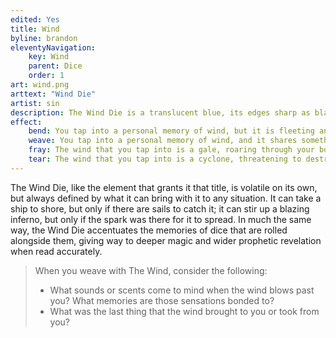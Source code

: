 ```yaml
---
edited: Yes
title: Wind
byline: brandon
eleventyNavigation:
    key: Wind
    parent: Dice
    order: 1
art: wind.png
arttext: "Wind Die"
artist: sin
description: The Wind Die is a translucent blue, its edges sharp as blades, its faces smooth and cool. Its heart is a constant spinning tempest, whistling its strong winds to your ears, as if it were a storm that was just out of your range of sight. Sometimes, if you look really closely, you can see something spinning within that storm. 
effect:
    bend: You tap into a personal memory of wind, but it is fleeting and volatile. You witness the briefest vision of something taking place currently elsewhere.
    weave: You tap into a personal memory of wind, and it shares something important or offers you a potent effect in concert with the elements around it. Any vision or guidance you seek through this resembles the ways in which those elements mingle within each other, clash against each other, or are brought to bear in unison against other forces.
    fray: The wind that you tap into is a gale, roaring through your body and everything around you, threatening to lift you off the ground. Any vision or guidance you seek through this is clouded by clashing metaphor, overwhelming your senses.
    tear: The wind that you tap into is a cyclone, threatening to destroy everything around it with impunity. While within the eye of that storm, the weaver is overcome with visions of things they did not expect, some giving wisdom, others offering only woe or terror.
---
```


The Wind Die, like the element that grants it that title, is volatile on its own, but always defined by what it can bring with it to any situation. It can take a ship to shore, but only if there are sails to catch it; it can stir up a blazing inferno, but only if the spark was there for it to spread. In much the same way, the Wind Die accentuates the memories of dice that are rolled alongside them, giving way to deeper magic and wider prophetic revelation when read accurately. 

> When you weave with The Wind, consider the following:
> * What sounds or scents come to mind when the wind blows past you? What memories are those sensations bonded to? 
> * What was the last thing that the wind brought to you or took from you?

